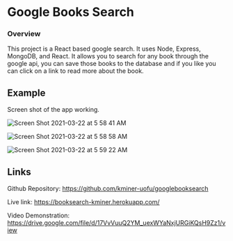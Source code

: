 # Google Books Search

### Overview

This project is a React based google search. It uses Node, Express, MongoDB, and React.
It allows you to search for any book through the google api, you can save those books to the database and if you like you can click on a link to read more about the book. 
## Example

Screen shot of the app working.

![Screen Shot 2021-03-22 at 5 58 41 AM](https://user-images.githubusercontent.com/70558063/111986752-f77f9c00-8ad3-11eb-980c-a317eac61b6b.png)


![Screen Shot 2021-03-22 at 5 58 58 AM](https://user-images.githubusercontent.com/70558063/111986661-de76eb00-8ad3-11eb-9534-c70300e02707.png)


![Screen Shot 2021-03-22 at 5 59 22 AM](https://user-images.githubusercontent.com/70558063/111986616-d0c16580-8ad3-11eb-99f0-291d30e97dea.png)


## Links

Github Repository: https://github.com/kminer-uofu/googlebooksearch

Live link:  https://booksearch-kminer.herokuapp.com/

Video Demonstration: https://drive.google.com/file/d/17VvVuuQ2YM_uexWYaNxjURGiKQsH9Zz1/view